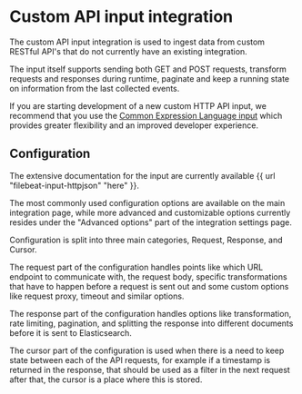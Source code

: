 # Custom API input integration

The custom API input integration is used to ingest data from custom RESTful API's that do not currently have an existing integration.

The input itself supports sending both GET and POST requests, transform requests and responses during runtime, paginate and keep a running state on information from the last collected events.

If you are starting development of a new custom HTTP API input, we recommend that you use the [Common Expression Language input](https://www.elastic.co/docs/current/integrations/cel) which provides greater flexibility and an improved developer experience.

## Configuration

The extensive documentation for the input are currently available {{ url "filebeat-input-httpjson" "here" }}.

The most commonly used configuration options are available on the main integration page, while more advanced and customizable options currently resides under the "Advanced options" part of the integration settings page.

Configuration is split into three main categories, Request, Response, and Cursor.

The request part of the configuration handles points like which URL endpoint to communicate with, the request body, specific transformations that have to happen before a request is sent out and some custom options like request proxy, timeout and similar options.

The response part of the configuration handles options like transformation, rate limiting, pagination, and splitting the response into different documents before it is sent to Elasticsearch.

The cursor part of the configuration is used when there is a need to keep state between each of the API requests, for example if a timestamp is returned in the response, that should be used as a filter in the next request after that, the cursor is a place where this is stored.

